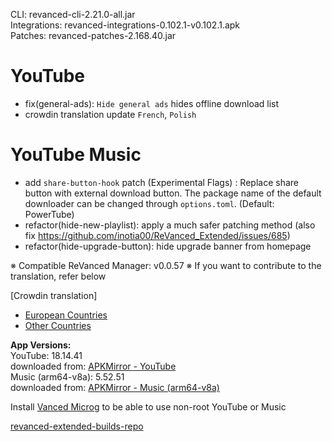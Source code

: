 CLI: revanced-cli-2.21.0-all.jar  
Integrations: revanced-integrations-0.102.1-v0.102.1.apk  
Patches: revanced-patches-2.168.40.jar  

YouTube
==
- fix(general-ads): `Hide general ads` hides offline download list
- crowdin translation update
`French`, `Polish`


YouTube Music
==
- add `share-button-hook` patch (Experimental Flags)
: Replace share button with external download button. The package name of the default downloader can be changed through `options.toml`. (Default: PowerTube)
- refactor(hide-new-playlist): apply a much safer patching method (also fix https://github.com/inotia00/ReVanced_Extended/issues/685)
- refactor(hide-upgrade-button): hide upgrade banner from homepage


※ Compatible ReVanced Manager: v0.0.57
※ If you want to contribute to the translation, refer below

[Crowdin translation]
- [European Countries](https://crowdin.com/project/revancedextendedeu)
- [Other Countries](https://crowdin.com/project/revancedextended)
  
**App Versions:**  
YouTube: 18.14.41  
downloaded from: [APKMirror - YouTube](https://www.apkmirror.com/apk/google-inc/youtube/youtube-18-14-41-release/youtube-18-14-41-android-apk-download/)  
Music (arm64-v8a): 5.52.51  
downloaded from: [APKMirror - Music (arm64-v8a)](https://www.apkmirror.com/apk/google-inc/youtube-music/youtube-music-5-52-51-release/youtube-music-5-52-51-android-apk-download/)  

Install [Vanced Microg](https://github.com/inotia00/VancedMicroG/releases) to be able to use non-root YouTube or Music  

[revanced-extended-builds-repo](https://github.com/E85Addict/revanced-extended-builds)  
